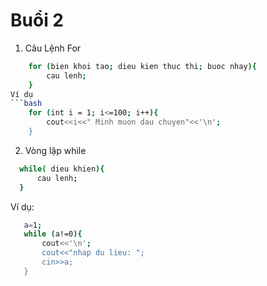 # Buổi 2

 1. Câu Lệnh For

```bash
	for (bien khoi tao; dieu kien thuc thi; buoc nhay){
        cau lenh;
    }
Ví dụ
```bash
	for (int i = 1; i<=100; i++){
        cout<<i<<" Minh muon dau chuyen"<<'\n';
    }
```

 2. Vòng lặp while
  ```bash
	while( dieu khien){
        cau lenh;
    }
  ```
 Ví dụ:
 ```bash
	a=1;
    while (a!=0){
        cout<<'\n';
        cout<<"nhap du lieu: ";
        cin>>a;
    }
```

 
